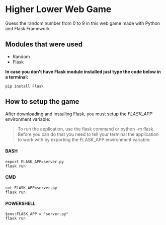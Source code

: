 # Higher Lower Web Game
Guess the random number from 0 to 9 in this web game made with Python and Flask Framework <br>

## Modules that were used
* Random <br>
*  Flask <br> 

**In case you don't have Flask module installed just type the code below in a terminal:**
```
pip install Flask
```

## How to setup the game
After downloading and installing Flask, you must setup the _FLASK_APP_ environment variable:
> To run the application, use the flask command or python -m flask. Before you can do that you need to tell your terminal the application to work with by exporting the FLASK_APP environment variable:

#### BASH
```
export FLASK_APP=server.py
flask run
```
#### CMD
```
set FLASK_APP=server.py
flask run
```
#### POWERSHELL
```
$env:FLASK_APP = "server.py"
flask run
```
